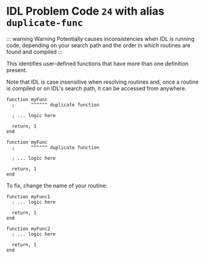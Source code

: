 # IDL Problem Code `24` with alias `duplicate-func`

::: warning Warning
Potentially causes inconsistencies when IDL is running code, depending on your search path and the order in which routines are found and compiled
:::

This identifies user-defined functions that have more than one definition present.

Note that IDL is case insensitive when resolving routines and, once a routine is compiled or on IDL's search path, it can be accessed from anywhere.

```idl
function myFunc
  ;      ^^^^^^ duplicate function

  ; ... logic here

  return, 1
end

function myFunc
  ;      ^^^^^^ duplicate function

  ; ... logic here

  return, 1
end
```

To fix, change the name of your routine:

```idl
function myFunc1
  ; ... logic here

  return, 1
end

function myFunc2
  ; ... logic here

  return, 1
end
```
